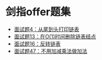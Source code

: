 # 剑指offer题集

- [面试题4：从尾到头打印链表](https://github.com/YuYinCUG/jianzhioffer/blob/master/PrintListReversingly.cpp)
- [面试题13：在O(1)时间删除链表结点](https://github.com/YuYinCUG/jianzhioffer/blob/master/DeleteNode.cpp)
- [面试题16：反转链表](https://github.com/YuYinCUG/jianzhioffer/blob/master/ReverseList.cpp)
- [面试题47：不用加减乘法做加法](https://github.com/YuYinCUG/jianzhioffer/blob/master/addtwoNums.cpp)
